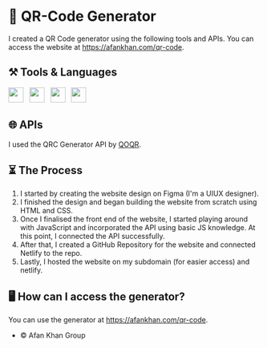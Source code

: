 # 🏁 QR-Code Generator

I created a QR Code generator using the following tools and APIs. You can access the website at https://afankhan.com/qr-code.

## ⚒️ Tools & Languages

<p display = "flex">

<img src="https://raw.githubusercontent.com/rahulbanerjee26/githubAboutMeGenerator/main/icons/html.svg" width= "30" height= "30px">
&nbsp;
<img src="https://raw.githubusercontent.com/rahulbanerjee26/githubAboutMeGenerator/main/icons/css.svg" width= "30" height= "30px">
&nbsp;
<img src="https://raw.githubusercontent.com/rahulbanerjee26/githubAboutMeGenerator/main/icons/javascript.svg" width= "30" height= "30px">
&nbsp;
<img src="https://raw.githubusercontent.com/rahulbanerjee26/githubAboutMeGenerator/main/icons/git.svg" width= "30" height= "30px">

</p>

## 🌐 APIs

I used the QRC Generator API by [QOQR](https://goqr.me/api/).

## ⏳ The Process

1. I started by creating the website design on Figma (I'm a UIUX designer).
2. I finished the design and began building the website from scratch using HTML and CSS.
3. Once I finalised the front end of the website, I started playing around with JavaScript and incorporated the API using basic JS knowledge. At this point, I connected the API successfully.
4. After that, I created a GitHub Repository for the website and connected Netlify to the repo.
5. Lastly, I hosted the website on my subdomain (for easier access) and netlify.

## 🖥️ How can I access the generator?

You can use the generator at https://afankhan.com/qr-code.

- © Afan Khan Group
